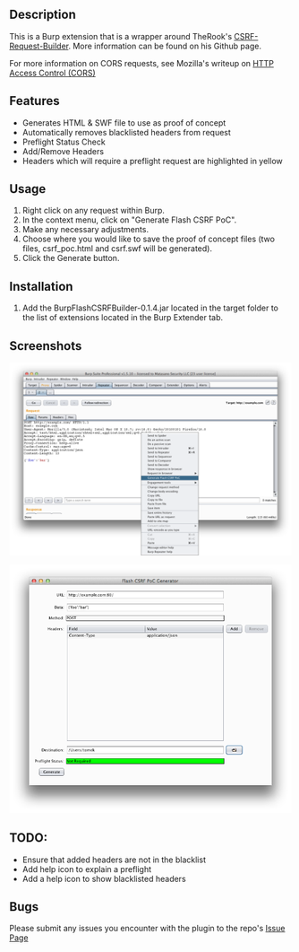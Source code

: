 ## Description

This is a Burp extension that is a wrapper around TheRook's
[CSRF-Request-Builder](https://github.com/TheRook/CSRF-Request-Builder).
More information can be found on his Github page.

For more information on CORS requests, see Mozilla's writeup on [HTTP
Access Control
(CORS)](https://developer.mozilla.org/en-US/docs/HTTP/Access_control_CORS)

## Features
- Generates HTML & SWF file to use as proof of concept
- Automatically removes blacklisted headers from request
- Preflight Status Check 
- Add/Remove Headers
- Headers which will require a preflight request are highlighted in
yellow

## Usage

1. Right click on any request within Burp.
2. In the context menu, click on "Generate Flash CSRF PoC".
3. Make any necessary adjustments.
4. Choose where you would like to save the proof of concept files (two
   files, csrf_poc.html and csrf.swf will be generated).
5. Click the Generate button.

## Installation

1. Add the BurpFlashCSRFBuilder-0.1.4.jar located in the target folder
   to the list of extensions located in the Burp Extender tab.

## Screenshots

![Menu](http://github.com/tomekr/BurpFlashCSRFBuilder/raw/master/screenshots/menu.png)

![UI](http://github.com/tomekr/BurpFlashCSRFBuilder/raw/master/screenshots/ui.png)

## TODO:

- Ensure that added headers are not in the blacklist
- Add help icon to explain a preflight
- Add a help icon to show blacklisted headers
 
## Bugs

Please submit any issues you encounter with the plugin to the repo's
[Issue Page](https://github.com/tomekr/BurpFlashCSRFBuilder/issues)
